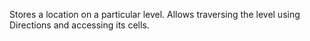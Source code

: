 Stores a location on a particular level. Allows traversing the level using Directions and accessing its cells.